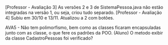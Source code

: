 [Professor - Avaliação 3] As versões 2 e 3 de SistemaPessoa.java não estão integradas na versão 1, ou seja, criou tudo separado.
[Professor - Avaliação 4] Subiu em 30/10 e 13/11. Atualizou a 2 com botões.

AVA5 - Não tem polimorfismo, bem como as classes ficaram encapsuladas junto com as classe, o que fere os padrões da POO.
(Aluno) O metodo exibir da classe CadastroPessoas foi verificado?
